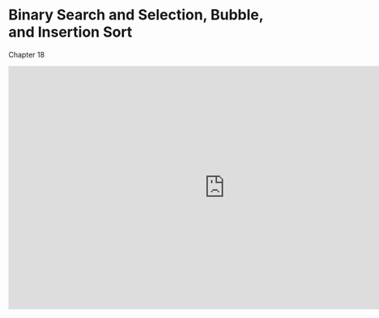 Binary Search and Selection, Bubble, and Insertion Sort
=======================================================

Chapter 18

<div class="youtube">
<div><iframe width="853" height="480" src="https://www.youtube-nocookie.com/embed/_EfSd-w8gUE?rel=0&amp;showinfo=0" title="CSCI 315" frameborder="0" allow="accelerometer; autoplay; clipboard-write; encrypted-media; gyroscope; picture-in-picture; web-share" referrerpolicy="strict-origin-when-cross-origin" allowfullscreen="allowfullscreen"></iframe></div>
</div>

